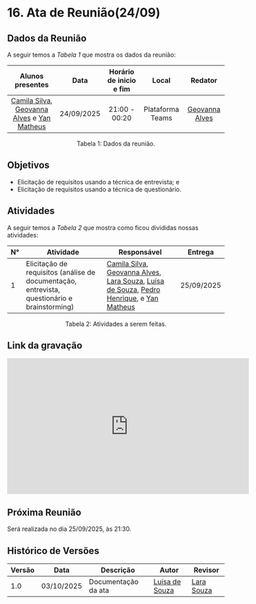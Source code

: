 # 16. Ata de Reunião(24/09)

## Dados da Reunião

A seguir temos a <i>Tabela 1</i> que mostra os dados da reunião:

| Alunos presentes  |  Data    | Horário de inicio e fim |  Local  | Redator |
| :--------------------------------------------------------------------------------------: | :--------: | :---------------------: | :--------------: | :--------------: |
|[Camila Silva](https://github.com/CamilaSilvaC), [Geovanna Alves](https://github.com/GeovannaUmbelino) e [Yan Matheus](https://github.com/Yanmatheus0812) | 24/09/2025 |      21:00 - 00:20      | Plataforma Teams |[Geovanna Alves](https://github.com/GeovannaUmbelino)

<figcaption align="center">Tabela 1: Dados da reunião.</figcaption>

## Objetivos

- Elicitação de requisitos usando a técnica de entrevista; e
- Elicitação de requisitos usando a técnica de questionário.

## Atividades

A seguir temos a <i>Tabela 2</i> que mostra como ficou divididas nossas atividades:

| N°| Atividade | Responsável | Entrega |
| ---- | ---- | ---- | ----|
| 1 | Elicitação de requisitos (análise de documentação, entrevista, questionário e brainstorming) | [Camila Silva](https://github.com/CamilaSilvaC), [Geovanna Alves](https://github.com/GeovannaUmbelino), [Lara Souza](https://github.com/mel14-hub), [Luísa de Souza](https://github.com/luisa12ll), [Pedro Henrique](https://github.com/pedrohpsantos), e [Yan Matheus](https://github.com/Yanmatheus0812)| 25/09/2025 |

<figcaption align="center">Tabela 2: Atividades a serem feitas.</figcaption>

## Link da gravação

<iframe width="560" height="315" src="https://www.youtube.com/embed/I_yS3D0AagQ?si=UxlCGH-qHXal44pq" title="YouTube video player" frameborder="0" allow="accelerometer; autoplay; clipboard-write; encrypted-media; gyroscope; picture-in-picture; web-share" referrerpolicy="strict-origin-when-cross-origin" allowfullscreen></iframe>

## Próxima Reunião

Será realizada no dia 25/09/2025, às 21:30.

## Histórico de Versões

| Versão | Data       | Descrição           | Autor                                                      | Revisor                                                 |
|--------|------------|--------------------|------------------------------------------------------------|----------------------------------------------------------|
| 1.0    | 03/10/2025 | Documentação da ata | [Luísa de Souza](https://github.com/luisa12ll)       | [Lara Souza](https://github.com/mel14-hub)  |

